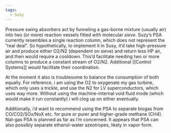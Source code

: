 ```yaml
---
tags:
  - SuSy
---
```

Pressure swing absorbers act by funneling a gas-borne mixture (usually air) into two (or more) reaction vessels fitted with molecular *sieve*. Suzy’s PSA currently resembles a single reaction column, which does not represent the ”real deal”. 
So hypothetically, to implement it in Susy, it’d take high-pressure air and produce either O2/N2 (dependent on sieve) and return less HP air, and then would require a cooldown. This’d facilitate needing two or more columns to produce a constant stream of O2/N2. Additional [[Control Systems]] would facilitate their coordination. 

At the moment it also is troublesome to balance the consumption of both equally. For reference, i am using the O2 to oxygenate my gas turbine, which only uses a trickle, and use the N2 for LV superconductors, which uses way more. Without using the machine-internal void fluid mode (which would make it run constantly) i will clog up on either eventually. 

Additionally, i’d want to recommend using the PSA to separate biogas from CO/CO2/SOx/NoX etc. for pure or purer and higher-grade methane (CH4). 
Nat-gas PSA is planned as far as i’m concerned. 
It appears that PSA can also possibly separate ethanol-water azeotropes, likely in vapor form.

